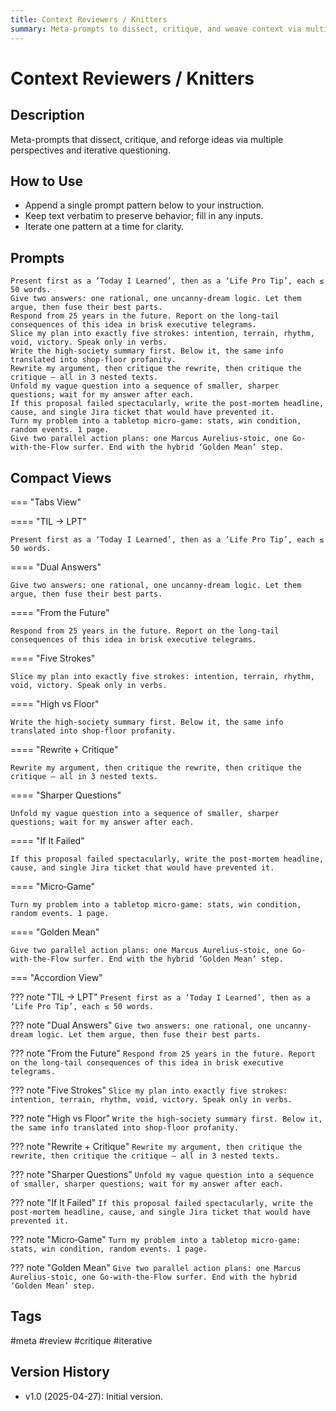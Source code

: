 ```yaml
---
title: Context Reviewers / Knitters
summary: Meta-prompts to dissect, critique, and weave context via multiple lenses and iterative questioning.
---
```


# Context Reviewers / Knitters

## Description
Meta-prompts that dissect, critique, and reforge ideas via multiple perspectives and iterative questioning.

## How to Use
- Append a single prompt pattern below to your instruction.
- Keep text verbatim to preserve behavior; fill in any inputs.
- Iterate one pattern at a time for clarity.

## Prompts

```
Present first as a ‘Today I Learned’, then as a ‘Life Pro Tip’, each ≤ 50 words.  
Give two answers: one rational, one uncanny-dream logic. Let them argue, then fuse their best parts.  
Respond from 25 years in the future. Report on the long-tail consequences of this idea in brisk executive telegrams.  
Slice my plan into exactly five strokes: intention, terrain, rhythm, void, victory. Speak only in verbs.  
Write the high-society summary first. Below it, the same info translated into shop-floor profanity.  
Rewrite my argument, then critique the rewrite, then critique the critique — all in 3 nested texts.  
Unfold my vague question into a sequence of smaller, sharper questions; wait for my answer after each.  
If this proposal failed spectacularly, write the post-mortem headline, cause, and single Jira ticket that would have prevented it.  
Turn my problem into a tabletop micro-game: stats, win condition, random events. 1 page.  
Give two parallel action plans: one Marcus Aurelius-stoic, one Go-with-the-Flow surfer. End with the hybrid ‘Golden Mean’ step.
```

## Compact Views

=== "Tabs View"

==== "TIL → LPT"
```
Present first as a ‘Today I Learned’, then as a ‘Life Pro Tip’, each ≤ 50 words.  
```

==== "Dual Answers"
```
Give two answers: one rational, one uncanny-dream logic. Let them argue, then fuse their best parts.  
```

==== "From the Future"
```
Respond from 25 years in the future. Report on the long-tail consequences of this idea in brisk executive telegrams.  
```

==== "Five Strokes"
```
Slice my plan into exactly five strokes: intention, terrain, rhythm, void, victory. Speak only in verbs.  
```

==== "High vs Floor"
```
Write the high-society summary first. Below it, the same info translated into shop-floor profanity.  
```

==== "Rewrite + Critique"
```
Rewrite my argument, then critique the rewrite, then critique the critique — all in 3 nested texts.  
```

==== "Sharper Questions"
```
Unfold my vague question into a sequence of smaller, sharper questions; wait for my answer after each.  
```

==== "If It Failed"
```
If this proposal failed spectacularly, write the post-mortem headline, cause, and single Jira ticket that would have prevented it.  
```

==== "Micro‑Game"
```
Turn my problem into a tabletop micro-game: stats, win condition, random events. 1 page.  
```

==== "Golden Mean"
```
Give two parallel action plans: one Marcus Aurelius-stoic, one Go-with-the-Flow surfer. End with the hybrid ‘Golden Mean’ step.
```

=== "Accordion View"

??? note "TIL → LPT"
    ```
    Present first as a ‘Today I Learned’, then as a ‘Life Pro Tip’, each ≤ 50 words.  
    ```

??? note "Dual Answers"
    ```
    Give two answers: one rational, one uncanny-dream logic. Let them argue, then fuse their best parts.  
    ```

??? note "From the Future"
    ```
    Respond from 25 years in the future. Report on the long-tail consequences of this idea in brisk executive telegrams.  
    ```

??? note "Five Strokes"
    ```
    Slice my plan into exactly five strokes: intention, terrain, rhythm, void, victory. Speak only in verbs.  
    ```

??? note "High vs Floor"
    ```
    Write the high-society summary first. Below it, the same info translated into shop-floor profanity.  
    ```

??? note "Rewrite + Critique"
    ```
    Rewrite my argument, then critique the rewrite, then critique the critique — all in 3 nested texts.  
    ```

??? note "Sharper Questions"
    ```
    Unfold my vague question into a sequence of smaller, sharper questions; wait for my answer after each.  
    ```

??? note "If It Failed"
    ```
    If this proposal failed spectacularly, write the post-mortem headline, cause, and single Jira ticket that would have prevented it.  
    ```

??? note "Micro‑Game"
    ```
    Turn my problem into a tabletop micro-game: stats, win condition, random events. 1 page.  
    ```

??? note "Golden Mean"
    ```
    Give two parallel action plans: one Marcus Aurelius-stoic, one Go-with-the-Flow surfer. End with the hybrid ‘Golden Mean’ step.
    ```

## Tags
#meta #review #critique #iterative

## Version History
- v1.0 (2025-04-27): Initial version.

